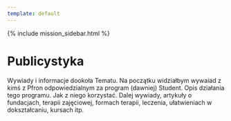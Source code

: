 ```yaml
---
template: default
---
```

{% include mission_sidebar.html %}
  
 <div class="w3-row w3-padding-64">
    <div class="w3-twothird w3-container">
      <h1 class="w3-text-teal">Publicystyka</h1>
      <p>Wywiady i informacje dookoła Tematu. Na początku widziałbym wywaiad z kimś z Pfron odpowiedzialnym za program (dawniej) Student. Opis działania tego programu. Jak z niego korzystać. Dalej wywiady, artykuły o fundacjach, terapii zajęciowej, formach terapii, leczenia, ułatwieniach w dokształcaniu, kursach itp.</p>
    </div>
  </div>
